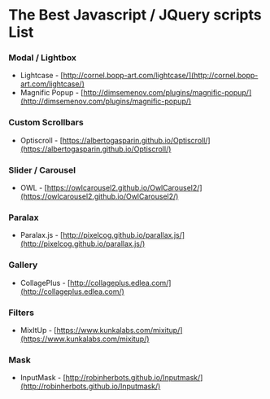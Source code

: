 # The Best Javascript / JQuery scripts List

### Modal / Lightbox
* Lightcase - [http://cornel.bopp-art.com/lightcase/](http://cornel.bopp-art.com/lightcase/)
* Magnific Popup - [http://dimsemenov.com/plugins/magnific-popup/](http://dimsemenov.com/plugins/magnific-popup/)

### Custom Scrollbars
* Optiscroll - [https://albertogasparin.github.io/Optiscroll/](https://albertogasparin.github.io/Optiscroll/)

### Slider / Carousel
* OWL - [https://owlcarousel2.github.io/OwlCarousel2/](https://owlcarousel2.github.io/OwlCarousel2/)

### Paralax
* Paralax.js - [http://pixelcog.github.io/parallax.js/](http://pixelcog.github.io/parallax.js/)

### Gallery
* CollagePlus - [http://collageplus.edlea.com/](http://collageplus.edlea.com/)

### Filters
* MixItUp - [https://www.kunkalabs.com/mixitup/](https://www.kunkalabs.com/mixitup/)

### Mask
* InputMask - [http://robinherbots.github.io/Inputmask/](http://robinherbots.github.io/Inputmask/)
